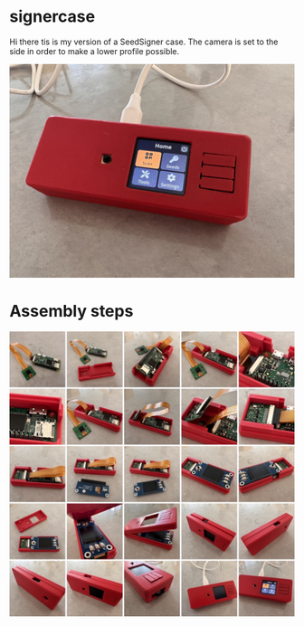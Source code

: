 # signercase
Hi there tis is my version of a SeedSigner case. The camera is set to the side in order to make a lower profile possible.

<picture>
<img alt="Shows the signercase with seedsigner software running." src="/images/signercase.jpeg">
</picture>

# Assembly steps
<picture>
<img alt="Shows the assembly steps for the signercase." src="/images/assembly.jpeg">
</picture>
